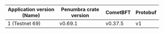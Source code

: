 | Application version (Name)| Penumbra crate version | CometBFT | Protobuf |
| ------------------------- | ---------------------- | -------- | -------- |
| 1 (Testnet 69)            | v0.69.1                | v0.37.5  | v1       |
